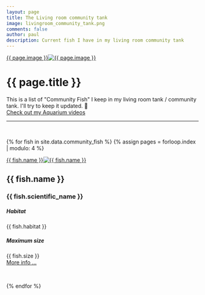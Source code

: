```yaml
---
layout: page
title: The Living room community tank
image: livingroom_community_tank.png
comments: false
author: paul
description: Current fish I have in my living room community tank
---
```

<div class="row w-100 rounded border bg-white d-print-none">
 <a href="javascript:;" data-image="{{ site.url }}{{ site.thumbnails }}{{ page.image }}" rel="lightbox" class="col-md-3 featuredImage m-0 p-0" style="background: url('{{ site.url }}{{ site.thumbnails }}{{ page.image }}') no-repeat center top / cover" data-bs-toggle="tooltip" data-bs-placement="bottom" title="Show larger image" >{{ page.image }}<img class="d-none d-print-block" src="{{ site.url }}{{ site.thumbnails }}{{ page.image }}" alt="{{ page.image }}" title="{{ page.image }}" /></a>
 <div class="col-md-9" >
<h1>{{ page.title }}</h1>
<p>
This is a list of "Community Fish" I keep in my living room tank / community tank. I'll try to keep it updated. 🤣<br />
<a data-bs-toggle="tooltip" title="Check out my Aquarium videos" data-bs-placement="bottom" href="/aquarium_videos.html" class="btn btn-primary btn-lg">Check out my Aquarium videos</a>
</p>
 </div>
</div>
<hr class="d-print-none" />
<p> &nbsp; </p>

{% for fish in site.data.community_fish %}
{% assign pages =  forloop.index | modulo: 4 %}
<div class="row w-100 rounded border bg-white"{% if pages == 0 %} style="page-break-after: always; break-after: always"{% endif %}>
 <a href="javascript:;" data-image="{{ site.url }}{{ site.thumbnails }}{{ fish.image }}" rel="lightbox" class="col-md-3 featuredImage m-0 p-0" style="background: url('{{ site.url }}{{ site.thumbnails }}{{ fish.image }}') no-repeat center top / cover" data-bs-toggle="tooltip" data-bs-placement="bottom" title="Show larger image" >{{ fish.name }}<img class="d-none d-print-block" src="{{ site.url }}{{ site.thumbnails }}{{ fish.image }}" alt="{{ fish.name }}" title="{{ fish.name }}" /></a>
 <div class="col-md-9" >
<h2>{{ fish.name }}</h2>
<h3>{{ fish.scientific_name }}</h3>
  <div class="row w-100 bg-white">
   <div class="col-md-3">
   <h5>Habitat</h5>
   </div>
   <div class="col-md-9">
{{ fish.habitat }}
   </div>
  </div>
  <div class="row w-100 bg-white">
   <div class="col-md-3">
   <h5>Maximum size</h5>
   </div>
   <div class="col-md-9">
{{ fish.size }}
   </div>
  </div>
  <div class="row w-100 bg-white">
   <div class="col-md-12" >
<a data-bs-toggle="tooltip" title="Read more at {{ fish.link }}" data-bs-placement="bottom" href="{{ fish.link }}" target="_blank" class="d-print-none" rel="noreferrer noopener">More info …</a>
   </div>
  </div>
 </div>
</div>
<p> &nbsp; </p>
{% endfor %}

